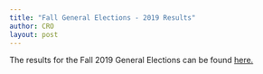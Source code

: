 ```yaml
---
title: "Fall General Elections - 2019 Results"
author: CRO
layout: post
---
```


The results for the Fall 2019 General Elections can be found <a href = "https://drive.google.com/file/d/1PN93GmV65MYKKMKpPqiw4DrCYdC3X24j/view?usp=sharing">here. </a><br> 